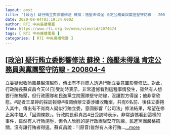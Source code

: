 ```yaml
---
layout: post
title: "[政治] 疑行賄立委影響修法 蘇揆：施壓未得逞 肯定公務員與黨團堅守防線 - 200804-4"
date: 2020-08-04T03:19:34.000Z
author: RTI 中央廣播電臺
from: https://www.rti.org.tw/news/view/id/2074674
tags: [ RTI 中央廣播電臺 ]
categories: [ RTI 中央廣播電臺 ]
---
```

<!--1596511174000-->
[[政治] 疑行賄立委影響修法 蘇揆：施壓未得逞 肯定公務員與黨團堅守防線 - 200804-4](https://www.rti.org.tw/news/view/id/2074674)
------

<div>
立委疑似收賄風暴越演越烈，傳出有不肖商人透過行賄立委意圖影響修法。對此，行政院長蘇貞昌今天(4日)受訪時表示，非常遺憾看到這種事情發生，雖然有人想要行賄施壓，但行政團隊和民進黨立院團隊堅守防線，沒讓對方得逞；他非常欣慰。#記者王韋婷的採訪報導#檢調偵辦立委涉嫌收賄案，共有6名前、後任立委捲入其中。傳出有不肖商人疑似行賄立委，意圖影響「公司法」修法結果，希望在修正案中加入「回溯條款」。行政院長蘇貞昌4日受訪時表示，非常遺憾看到這樣的事件，雖然有人行賄施壓，但令人欣慰的是行政團隊堅守防線，民進黨團嚴格把關，沒有讓行賄者得逞。蘇貞昌說：『(原音)雖然有人來行賄...<a target="_blank" href="https://www.rti.org.tw/news/view/id/2074674">...more</a>
</div>
